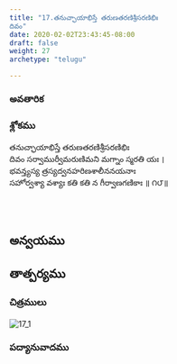 ```yaml
---
title: "17.తనుచ్ఛాయాభిస్తే తరుణతరణిశ్రీసరణిభిః
దివం"
date: 2020-02-02T23:43:45-08:00
draft: false
weight: 27
archetype: "telugu"

---
```


### అవతారిక


### శ్లోకము

తనుచ్ఛాయాభిస్తే తరుణతరణిశ్రీసరణిభిః
<br/>దివం సర్వాముర్వీమరుణిమని మగ్నాం స్మరతి యః ।
<br/>భవన్త్యస్య త్రస్యద్వనహరిణశాలీననయనాః
<br/>సహోర్వశ్యా వశ్యాః కతి కతి న గీర్వాణగణికాః ॥ ౧౮॥
<br/>

<br/><br/>

## అన్వయము 


## తాత్పర్యము 

### చిత్రములు 

![17_1](/images/sl/manual/SL_V17.jpg)

### పద్యానువాదము
